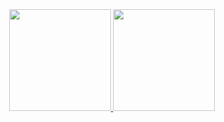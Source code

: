 <div align="center">
  <a href="https://github.com/glauciobreno">
  <img height="180em" src="https://github-readme-stats.vercel.app/api?username=glauciobreno&show_icons=true&theme=dracula&include_all_commits=true&count_private=true"/>
  <img height="180em" src="https://github-readme-stats.vercel.app/api/top-langs/?username=glauciobreno&layout=compact&langs_count=7&theme=dracula"/>
</div>
